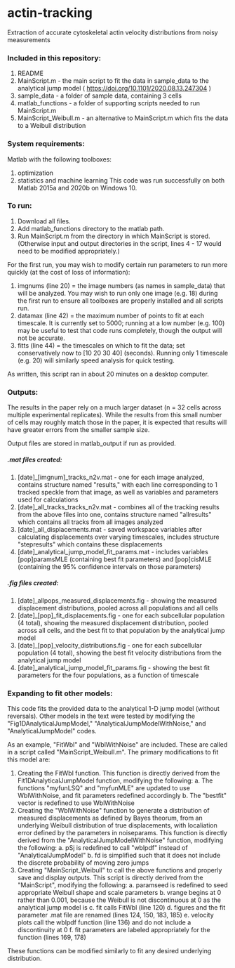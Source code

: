 # actin-tracking
Extraction of accurate cytoskeletal actin velocity distributions from noisy measurements

### Included in this repository:
1. README
2. MainScript.m 	- the main script to fit the data in sample_data to the analytical jump model ( https://doi.org/10.1101/2020.08.13.247304 )
3. sample_data 		- a folder of sample data, containing 3 cells
4. matlab_functions 	- a folder of supporting scripts needed to run MainScript.m
5. MainScript_Weibull.m	- an alternative to MainScript.m which fits the data to a Weibull distribution

### System requirements: 
Matlab with the following toolboxes:
1. optimization
2. statistics and machine learning
This code was run successfully on both Matlab 2015a and 2020b on Windows 10.  

### To run:
1. Download all files. 
2. Add matlab_functions directory to the matlab path.
3. Run MainScript.m from the directory in which MainScript is stored. (Otherwise input and output directories in the script, lines 4 - 17 would need to be modified appropriately.)

For the first run, you may wish to modify certain run parameters to run more quickly (at the cost of loss of information):
1. imgnums (line 20) = the image numbers (as names in sample_data) that will be analyzed. You may wish to run only one image (e.g. 18) during the first run to ensure all toolboxes are properly installed and all scripts run. 
2. datamax (line 42)  = the maximum number of points to fit at each timescale. It is currently set to 5000; running at a low number (e.g. 100) may be useful to test that code runs completely, though the output will not be accurate.
3. fitts (line 44) = the timescales on which to fit the data; set conservatively now to [10 20 30 40] (seconds). Running only 1 timescale (e.g. 20) will similarly speed analysis for quick testing. 

As written, this script ran in about 20 minutes on a desktop computer.

### Outputs:
The results in the paper rely on a much larger dataset (n = 32 cells across multiple experimental replicates). While the results from this small number of cells may roughly match those in the paper, it is expected that results will have greater errors from the smaller sample size. 

Output files are stored in matlab_output if run as provided. 

##### .mat files created:
1. [date]_[imgnum]_tracks_n2v.mat - one for each image analyzed, contains structure named "results," with each line corresponding to 1 tracked speckle from that image, as well as variables and parameters used for calculations
2. [date]_all_tracks_tracks_n2v.mat - combines all of the tracking results from the above files into one, contains structure named "allresults" which contains all tracks from all images analyzed
3. [date]_all_displacements.mat - saved workspace variables after calculating displacements over varying timescales, includes structure "stepresults" which contains these displacements
4. [date]_analytical_jump_model_fit_params.mat - includes variables [pop]paramsMLE (containing best fit parameters) and [pop]cisMLE (containing the 95% confidence intervals on those parameters)

##### .fig files created:
1. [date]_allpops_measured_displacements.fig - showing the measured displacement distributions, pooled across all populations and all cells
2. [date]_[pop]_fit_displacements.fig - one for each subcellular population (4 total), showing the measured displacement distribution, pooled across all cells, and the best fit to that population by the analytical jump model
3. [date]_[pop]_velocity_distributions.fig - one for each subcellular population (4 total), showing the best fit velocity distributions from the analytical jump model
4. [date]_analytical_jump_model_fit_params.fig - showing the best fit parameters for the four populations, as a function of timescale

### Expanding to fit other models:
This code fits the provided data to the analytical 1-D jump model (without reversals). Other models in the text were tested by modifying the "Fig1DAnalyticalJumpModel," "AnalyticalJumpModelWithNoise," and "AnalyticalJumpModel" codes. 

As an example, "FitWbl" and "WblWithNoise" are included. These are called in a script called "MainScript_Weibull.m". The primary modifications to fit this model are:
1. Creating the FitWbl function. This function is directly derived from the Fit1DAnalyticalJumpModel function, modifying the following:
	a. The functions "myfunLSQ" and "myfunMLE" are updated to use WblWithNoise, and fit parameters redefined accordingly
	b. The "bestfit" vector is redefined to use WblWithNoise
2. Creating the "WblWithNoise" function to generate a distribution of measured displacements as defined by Bayes theorum, from an underlying Weibull distribution of true displacements, with localiation error defined by the parameters in noiseparams. This function is directly derived from the "AnalyticalJumpModelWithNoise" function, modifying the following:
	a. pSj is redefined to call "wblpdf" instead of "AnalyticalJumpModel"
	b. fd is simplified such that it does not include the discrete probability of moving zero jumps
3. Creating "MainScript_Weibull" to call the above functions and properly save and display outputs. This script is directly derived from the "MainScript", modifying the following:
	a. paramseed is redefined to seed appropriate Weibull shape and scale parameters
	b. vrange begins at 0 rather than 0.001, because the Weibull is not discontinuous at 0 as the analytical jump model is
	c. fit calls FitWbl (line 120)
	d. figures and the fit parameter .mat file are renamed (lines 124, 150, 183, 185)
	e. velocity plots call the wblpdf function (line 136) and do not include a discontinuity at 0
	f. fit parameters are labeled appropriately for the function (lines 169, 178)

These functions can be modified similarly to fit any desired underlying distribution. 
